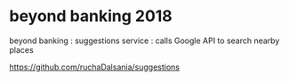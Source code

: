 # beyond banking 2018
beyond banking : 
suggestions service : 
calls Google API to search nearby places

https://github.com/ruchaDalsania/suggestions
